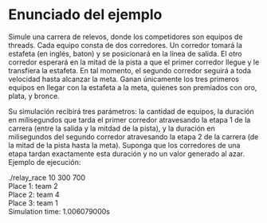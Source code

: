 # Enunciado del ejemplo

Simule una carrera de relevos, donde los competidores son equipos de threads. Cada equipo consta de dos corredores. Un corredor tomará la estafeta (en inglés, baton) y se posicionará en la línea de salida. El otro corredor esperará en la mitad de la pista a que el primer corredor llegue y le transfiera la estafeta. En tal momento, el segundo corredor seguirá a toda velocidad hasta alcanzar la meta. Ganan únicamente los tres primeros equipos en llegar con la estafeta a la meta, quienes son premiados con oro, plata, y bronce.

Su simulación recibirá tres parámetros: la cantidad de equipos, la duración en milisegundos que tarda el primer corredor atravesando la etapa 1 de la carrera (entre la salida y la mitdad de la pista), y la duración en milisegundos del segundo corredor atravesando la etapa 2 de la carrera (de la mitad de la pista hasta la meta). Suponga que los corredores de una etapa tardan exactamente esta duración y no un valor generado al azar. Ejemplo de ejecución:

./relay_race 10 300 700 <br>
Place 1: team 2 <br>
Place 2: team 4 <br>
Place 3: team 1 <br>
Simulation time: 1.006079000s <br>

